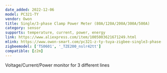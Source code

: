 ```yaml
---
date_added: 2022-12-06
model: PC321-TY
vendor: Owon
title: Single/3-phase Clamp Power Meter (80A/120A/200A/300A/500A)
category: sensor
supports: temperature, current, power, energy
link: https://www.aliexpress.com/item/1005003621671249.html
mlink: https://www.owon-smart.com/pc321-z-ty-tuya-zigbee-single3-phase-power-clamp-80a120a200a300a500a-product/
zigbeemodel: ['TS0601', '_TZE200_nslr42tt']
compatible: [z2m]
---
```

Voltage/Current/Power monitor for 3 different lines